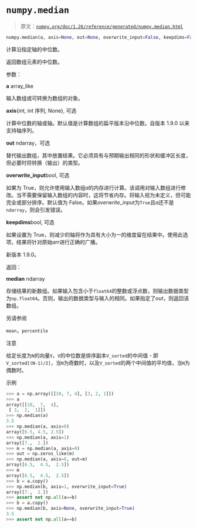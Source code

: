 # `numpy.median`

> 原文：[`numpy.org/doc/1.26/reference/generated/numpy.median.html`](https://numpy.org/doc/1.26/reference/generated/numpy.median.html)

```py
numpy.median(a, axis=None, out=None, overwrite_input=False, keepdims=False)
```

计算沿指定轴的中位数。

返回数组元素的中位数。

参数：

**a** array_like

输入数组或可转换为数组的对象。

**axis**{int, int 序列, None}, 可选

计算中位数的轴或轴。默认值是计算数组的扁平版本沿中位数。自版本 1.9.0 以来支持轴序列。

**out** ndarray，可选

替代输出数组，其中放置结果。它必须具有与预期输出相同的形状和缓冲区长度，但必要时将转换（输出）的类型。 

**overwrite_input**bool, 可选

如果为 True，则允许使用输入数组*a*的内存进行计算。该调用对输入数组进行修改。当不需要保留输入数组的内容时，这将节省内存。将输入视为未定义，但可能完全或部分排序。默认值为 False。如果*overwrite_input*为`True`且*a*还不是`ndarray`，则会引发错误。

**keepdims**bool, 可选

如果设置为 True，则减少的轴将作为具有大小为一的维度留在结果中。使用此选项，结果将针对原始*arr*进行正确的广播。

新版本 1.9.0。

返回：

**median** ndarray

存储结果的新数组。如果输入包含小于`float64`的整数或浮点数，则输出数据类型为`np.float64`。否则，输出的数据类型与输入的相同。如果指定了*out*，则返回该数组。

另请参阅

`mean`，`percentile`

注意

给定长度为`N`的向量`V`，`V`的中位数是排序副本`V_sorted`的中间值 - 即 `V_sorted[(N-1)/2]`，当`N`为奇数时，以及`V_sorted`的两个中间值的平均值，当`N`为偶数时。

示例

```py
>>> a = np.array([[10, 7, 4], [3, 2, 1]])
>>> a
array([[10,  7,  4],
 [ 3,  2,  1]])
>>> np.median(a)
3.5
>>> np.median(a, axis=0)
array([6.5, 4.5, 2.5])
>>> np.median(a, axis=1)
array([7.,  2.])
>>> m = np.median(a, axis=0)
>>> out = np.zeros_like(m)
>>> np.median(a, axis=0, out=m)
array([6.5,  4.5,  2.5])
>>> m
array([6.5,  4.5,  2.5])
>>> b = a.copy()
>>> np.median(b, axis=1, overwrite_input=True)
array([7.,  2.])
>>> assert not np.all(a==b)
>>> b = a.copy()
>>> np.median(b, axis=None, overwrite_input=True)
3.5
>>> assert not np.all(a==b) 
```
